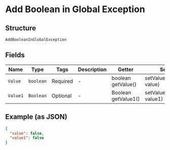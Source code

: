 
# Add Boolean in Global Exception

## Structure

`AddBooleanInGlobalException`

## Fields

| Name | Type | Tags | Description | Getter | Setter |
|  --- | --- | --- | --- | --- | --- |
| `Value` | `boolean` | Required | - | boolean getValue() | setValue(boolean value) |
| `Value1` | `Boolean` | Optional | - | Boolean getValue1() | setValue1(Boolean value1) |

## Example (as JSON)

```json
{
  "value": false,
  "value1": false
}
```

